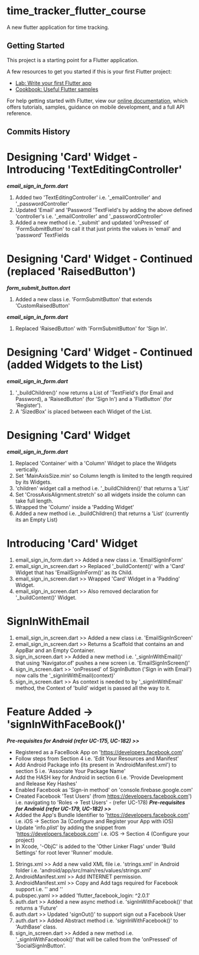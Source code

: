 # time_tracker_flutter_course

A new flutter application for time tracking.

## Getting Started

This project is a starting point for a Flutter application.

A few resources to get you started if this is your first Flutter project:

- [Lab: Write your first Flutter app](https://flutter.dev/docs/get-started/codelab)
- [Cookbook: Useful Flutter samples](https://flutter.dev/docs/cookbook)

For help getting started with Flutter, view our
[online documentation](https://flutter.dev/docs), which offers tutorials,
samples, guidance on mobile development, and a full API reference.


## Commits History

# Designing 'Card' Widget - Introducing 'TextEditingController'
***email_sign_in_form.dart***
1. Added two 'TextEditingController' i.e. '_emailController' and '_passwordController'
2. Updated 'Email' and 'Password 'TextField's by adding the above defined 'controller's i.e. '_emailController' and '_passwordController'
3. Added a new method i.e. '_submit' and updated 'onPressed' of 'FormSubmitButton' to call it that just prints the values in 'email' and 'password' TextFields

# Designing 'Card' Widget - Continued (replaced 'RaisedButton')
***form_submit_button.dart***
1. Added a new class i.e. 'FormSubmitButton' that extends 'CustomRaisedButton'

***email_sign_in_form.dart***
1. Replaced 'RaisedButton' with 'FormSubmitButton' for 'Sign In'.

# Designing 'Card' Widget - Continued (added Widgets to the List)
***email_sign_in_form.dart***
1. '_buildChildren()' now returns a List of 'TextField's (for Email and Password), a 'RaisedButton' (for 'Sign In') and a 'FlatButton' (for 'Register').
2. A 'SizedBox' is placed between each Widget of the List.

# Designing 'Card' Widget
***email_sign_in_form.dart***
1. Replaced 'Container' with a 'Column' Widget to place the Widgets vertically.
2. Set 'MainAxisSize.min' so Column length is limited to the length required by its Widgets.
3. 'children' widget call a method i.e. '_buildChildren()' that returns a 'List<Widget>'
4. Set 'CrossAxisAlignment.stretch' so all widgets inside the column can take full length.
5. Wrapped the 'Column' inside a 'Padding Widget'
6. Added a new method i.e. _buildChildren() that returns a 'List<Widget>' (currently its an Empty List)

# Introducing 'Card' Widget
1. email_sign_in_form.dart >> Added a new class i.e. 'EmailSignInForm'
2. email_sign_in_screen.dart >> Replaced '_buildContent()' with a 'Card' Widget that has 'EmailSignInForm()' as its Child.
3. email_sign_in_screen.dart >> Wrapped 'Card' Widget in a 'Padding' Widget.
4. email_sign_in_screen.dart >> Also removed declaration for '_buildContent()' Widget.


# SignInWithEmail
1. email_sign_in_screen.dart >> Added a new class i.e. 'EmailSignInScreen'
2. email_sign_in_screen.dart >> Returns a Scaffold that contains an and AppBar and an Empty Container.
3. sign_in_screen.dart >> Added a new method i.e. '_signInWithEmail()' that using 'Navigator.of' pushes a new screen i.e. 'EmailSignInScreen()'
4. sign_in_screen.dart >> 'onPressed' of SignInButton ('Sign in with Email') now calls the '_signInWithEmail(context)'
5. sign_in_screen.dart >> As context is needed to by '_signInWithEmail' method, the Context of 'build' widget is passed all the way to it.

# Feature Added -> 'signInWithFaceBook()'
***Pre-requisites for Android (refer UC-175, UC-182) >>***
- Registered as a FaceBook App on 'https://developers.facebook.com'
- Follow steps from Section 4 i.e.  'Edit Your Resources and Manifest'
- Add Android Package info (its present in 'AndroidManifest.xml') to section 5 i.e. 'Associate Your Package Name'
- Add the HASH key for Android in section 6 i.e. 'Provide Development and Release Key Hashes'
- Enabled Facebook as 'Sign-in method' on 'console.firebase.google.com'
- Created Facebook 'Test Users' (from https://developers.facebook.com') i.e. navigating to 'Roles -> Test Users' - (refer UC-178)
***Pre-requisites for Android (refer UC-179, UC-182) >>***
- Added the App's Bundle Identifier to 'https://developers.facebook.com' i.e. iOS -> Section 3a (Configure and Register your App with iOS)
- Update 'info.plist' by adding the snippet from 'https://developers.facebook.com' i.e. iOS -> Section 4 (Configure your project)
- In Xcode, '-ObjC' is added to the 'Other Linker Flags' under 'Build Settings' for root lever 'Runner' module.
1. Strings.xml >> Add a new valid XML file i.e. 'strings.xml' in Android folder i.e. 'android/app/src/main/res/values/strings.xml'
2. AndroidManifest.xml >> Add INTERNET permission.
3. AndroidManifest.xml >> Copy and Add tags required for Facebook support i.e. '<meta-data>' and '<activity>'
4. pubspec.yaml >> added 'flutter_facebook_login: ^2.0.1'
5. auth.dart >> Added a new async method i.e. 'signInWithFacebook()' that returns a 'Future<User>'
6. auth.dart >> Updated 'signOut()' to support sign out a Facebook User
7. auth.dart >> Added Abstract method i.e. 'signInWithFacebook()' to 'AuthBase' class.
8. sign_in_screen.dart >> Added a new method i.e. '_signInWithFacebook()' that will be called from the 'onPressed' of 'SocialSignInButton'.

